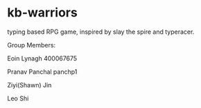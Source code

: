 # kb-warriors
typing based RPG game, inspired by slay the spire and typeracer.

Group Members:

Eoin Lynagh 400067675

Pranav Panchal panchp1

Ziyi(Shawn) Jin 

Leo Shi
